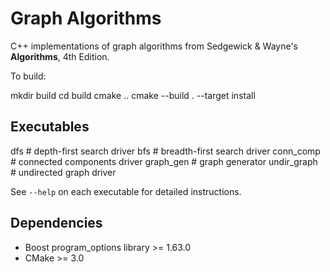 # Graph Algorithms

C++ implementations of graph algorithms from Sedgewick & Wayne's **Algorithms**, 4th Edition.

To build:

  mkdir build
  cd build
  cmake ..
  cmake --build . --target install

## Executables

  dfs # depth-first search driver
  bfs # breadth-first search driver
  conn\_comp # connected components driver
  graph\_gen # graph generator
  undir\_graph # undirected graph driver

See `--help` on each executable for detailed instructions.
  
## Dependencies

- Boost program\_options library >= 1.63.0
- CMake >= 3.0
